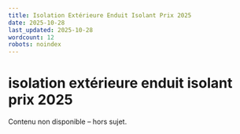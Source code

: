 ```yaml
---
title: Isolation Extérieure Enduit Isolant Prix 2025
date: 2025-10-28
last_updated: 2025-10-28
wordcount: 12
robots: noindex
---
```


# isolation extérieure enduit isolant prix 2025

Contenu non disponible – hors sujet.
